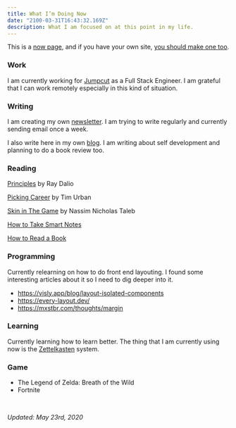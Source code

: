 ```yaml
---
title: What I’m Doing Now
date: "2100-03-31T16:43:32.169Z"
description: What I am focused on at this point in my life.
---
```


This is a [now page](https://nownownow.com/about), and if you have your own site, [you should make one too](https://nownownow.com/about).

### Work
I am currently working for [Jumpcut](https://jumpcut.com) as a Full Stack Engineer. I am grateful that I can work remotely especially in this kind of situation.

### Writing
I am creating my own [newsletter](https://juliancanderson.com/subscribe). I am trying to write regularly and currently sending email once a week.

I also write here in my own [blog](https://juliancanderson.com/blog). I am writing about self development and planning to do a book review too.

### Reading
[Principles](https://www.goodreads.com/book/show/34536488-principles) by Ray Dalio

[Picking Career](https://waitbutwhy.com/2018/04/picking-career.html) by Tim Urban

[Skin in The Game](https://www.goodreads.com/book/show/36064445-skin-in-the-game) by Nassim Nicholas Taleb

[How to Take Smart Notes](https://www.goodreads.com/en/book/show/34507927)

[How to Read a Book](https://www.goodreads.com/book/show/567610.How_to_Read_a_Book)

### Programming
Currently relearning on how to do front end layouting. I found some interesting articles about it so I need to dig deeper into it.

- https://visly.app/blog/layout-isolated-components
- https://every-layout.dev/
- https://mxstbr.com/thoughts/margin

### Learning
Currently learning how to learn better. The thing that I am currently using now is the [Zettelkasten](http://zettelkasten.de) system.

### Game
- The Legend of Zelda: Breath of the Wild
- Fortnite

<br>

*Updated: May 23rd, 2020*